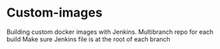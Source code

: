 # Custom-images

Building custom docker images with Jenkins. Multibranch repo for each build
Make sure Jenkins file is at the root of each branch
